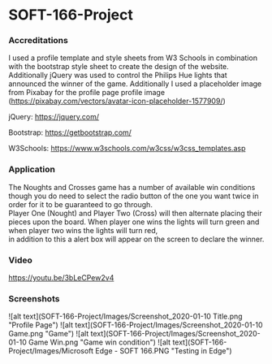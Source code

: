# SOFT-166-Project

### Accreditations
I used a profile template and style sheets from W3 Schools in combination with the bootstrap style sheet to create the design of 
the website. Additionally jQuery was used to control the Philips Hue lights that announced the winner of the game. Additionally I used a placeholder image from Pixabay for the profile page profile image (https://pixabay.com/vectors/avatar-icon-placeholder-1577909/)

jQuery: https://jquery.com/

Bootstrap: https://getbootstrap.com/

W3Schools: https://www.w3schools.com/w3css/w3css_templates.asp

### Application
The Noughts and Crosses game has a number of available win conditions though you do need to select the radio button of the one you want twice in order for it to be guaranteed to go through. <br> Player One (Nought) and Player Two
(Cross) will then alternate placing their pieces upon the board. When player one wins the lights will turn green and when player two wins the lights will turn red,<br> in addition to this a alert box will appear on the screen to declare
the winner. 

### Video
https://youtu.be/3bLeCPew2v4

### Screenshots
![alt text](SOFT-166-Project/Images/Screenshot_2020-01-10 Title.png "Profile Page")
![alt text](SOFT-166-Project/Images/Screenshot_2020-01-10 Game.png "Game")
![alt text](SOFT-166-Project/Images/Screenshot_2020-01-10 Game Win.png "Game win condition")
![alt text](SOFT-166-Project/Images/Microsoft Edge - SOFT 166.PNG "Testing in Edge")
